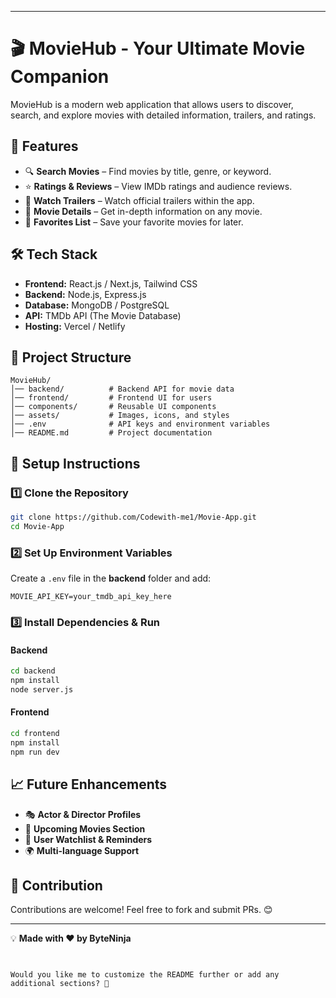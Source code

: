 

---

# 🎬 MovieHub - Your Ultimate Movie Companion  

MovieHub is a modern web application that allows users to discover, search, and explore movies with detailed information, trailers, and ratings.  

## 🚀 Features  
- 🔍 **Search Movies** – Find movies by title, genre, or keyword.  
- ⭐ **Ratings & Reviews** – View IMDb ratings and audience reviews.  
- 🎥 **Watch Trailers** – Watch official trailers within the app.  
- 📜 **Movie Details** – Get in-depth information on any movie.  
- 📌 **Favorites List** – Save your favorite movies for later.  

## 🛠️ Tech Stack  
- **Frontend:** React.js / Next.js, Tailwind CSS  
- **Backend:** Node.js, Express.js  
- **Database:** MongoDB / PostgreSQL  
- **API:** TMDb API (The Movie Database)  
- **Hosting:** Vercel / Netlify  

## 📂 Project Structure  
```
MovieHub/
│── backend/          # Backend API for movie data
│── frontend/         # Frontend UI for users
│── components/       # Reusable UI components
│── assets/           # Images, icons, and styles
│── .env              # API keys and environment variables
│── README.md         # Project documentation
```

## 🔧 Setup Instructions  
### 1️⃣ Clone the Repository  
```bash
git clone https://github.com/Codewith-me1/Movie-App.git
cd Movie-App
```

### 2️⃣ Set Up Environment Variables  
Create a `.env` file in the **backend** folder and add:  
```env
MOVIE_API_KEY=your_tmdb_api_key_here
```

### 3️⃣ Install Dependencies & Run  
#### Backend  
```bash
cd backend
npm install
node server.js
```
#### Frontend  
```bash
cd frontend
npm install
npm run dev
```

## 📈 Future Enhancements  
- 🎭 **Actor & Director Profiles**  
- 📅 **Upcoming Movies Section**  
- 📌 **User Watchlist & Reminders**  
- 🌍 **Multi-language Support**  

## 🤝 Contribution  
Contributions are welcome! Feel free to fork and submit PRs. 😊  

---  
💡 **Made with ❤️ by ByteNinja**  

```


Would you like me to customize the README further or add any additional sections? 🚀
